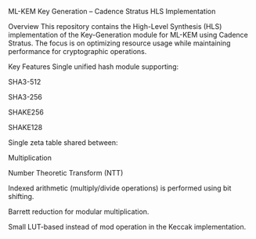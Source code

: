 ML-KEM Key Generation – Cadence Stratus HLS Implementation

Overview
This repository contains the High-Level Synthesis (HLS) implementation of the Key-Generation module for ML-KEM using Cadence Stratus.
The focus is on optimizing resource usage while maintaining performance for cryptographic operations.

Key Features
Single unified hash module supporting:

SHA3-512

SHA3-256

SHAKE256

SHAKE128

Single zeta table shared between:

Multiplication

Number Theoretic Transform (NTT)

Indexed arithmetic (multiply/divide operations) is performed using bit shifting.

Barrett reduction for modular multiplication.

Small LUT-based instead of mod operation in the Keccak implementation.
